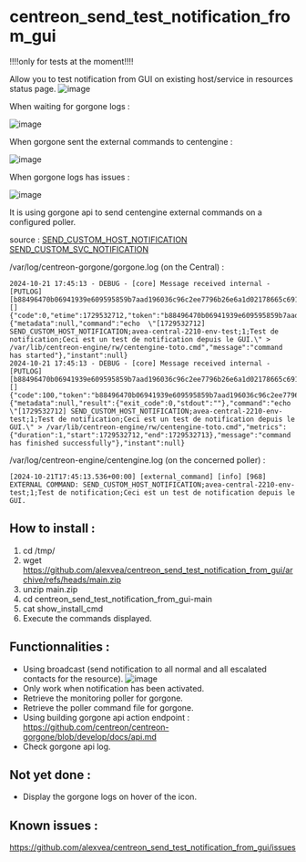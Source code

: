 # centreon_send_test_notification_from_gui

!!!!only for tests at the moment!!!!

Allow you to test notification from GUI on existing host/service in resources status page.
![image](https://github.com/user-attachments/assets/02191ac9-898b-4b2a-9a00-147d5b2e7d64)

When waiting for gorgone logs : 

![image](https://github.com/user-attachments/assets/9026af3e-15da-46a6-8cde-9f7a49816c54)

When gorgone sent the external commands to centengine : 

![image](https://github.com/user-attachments/assets/af4dc338-3f06-4471-8b39-ebd84a074f47)

When gorgone logs has issues : 

![image](https://github.com/user-attachments/assets/a3ea45cd-320e-4ef6-b76a-76ce36c88b1c)

It is using gorgone api to send centengine external commands on a configured poller.

source : 
[SEND_CUSTOM_HOST_NOTIFICATION](https://assets.nagios.com/downloads/nagioscore/docs/externalcmds/cmdinfo.php?command_id=134)
[SEND_CUSTOM_SVC_NOTIFICATION](https://assets.nagios.com/downloads/nagioscore/docs/externalcmds/cmdinfo.php?command_id=135)

/var/log/centreon-gorgone/gorgone.log (on the Central) : 
````
2024-10-21 17:45:13 - DEBUG - [core] Message received internal - [PUTLOG] [b88496470b06941939e609595859b7aad196036c96c2ee7796b26e6a1d02178665c691248ef2be02b4af708fa4535e24c87d77b4ba944db516040adecaf88faf] [] {"code":0,"etime":1729532712,"token":"b88496470b06941939e609595859b7aad196036c96c2ee7796b26e6a1d02178665c691248ef2be02b4af708fa4535e24c87d77b4ba944db516040adecaf88faf","data":{"metadata":null,"command":"echo  \"[1729532712] SEND_CUSTOM_HOST_NOTIFICATION;avea-central-2210-env-test;1;Test de notification;Ceci est un test de notification depuis le GUI.\" > /var/lib/centreon-engine/rw/centengine-toto.cmd","message":"command has started"},"instant":null}
2024-10-21 17:45:13 - DEBUG - [core] Message received internal - [PUTLOG] [b88496470b06941939e609595859b7aad196036c96c2ee7796b26e6a1d02178665c691248ef2be02b4af708fa4535e24c87d77b4ba944db516040adecaf88faf] [] {"code":100,"token":"b88496470b06941939e609595859b7aad196036c96c2ee7796b26e6a1d02178665c691248ef2be02b4af708fa4535e24c87d77b4ba944db516040adecaf88faf","etime":1729532713,"data":{"metadata":null,"result":{"exit_code":0,"stdout":""},"command":"echo  \"[1729532712] SEND_CUSTOM_HOST_NOTIFICATION;avea-central-2210-env-test;1;Test de notification;Ceci est un test de notification depuis le GUI.\" > /var/lib/centreon-engine/rw/centengine-toto.cmd","metrics":{"duration":1,"start":1729532712,"end":1729532713},"message":"command has finished successfully"},"instant":null}
````

/var/log/centreon-engine/centengine.log (on the concerned poller) :
````
[2024-10-21T17:45:13.536+00:00] [external_command] [info] [968] EXTERNAL COMMAND: SEND_CUSTOM_HOST_NOTIFICATION;avea-central-2210-env-test;1;Test de notification;Ceci est un test de notification depuis le GUI.
````
## How to install :

1) cd /tmp/
2) wget https://github.com/alexvea/centreon_send_test_notification_from_gui/archive/refs/heads/main.zip
3) unzip main.zip
4) cd centreon_send_test_notification_from_gui-main
5) cat show_install_cmd
6) Execute the commands displayed.

## Functionnalities : 

- Using broadcast (send notification to all normal and all escalated contacts for the resource).
![image](https://github.com/user-attachments/assets/45b80145-d53e-4dc4-b38c-ec33a53385f1)
- Only work when notification has been activated.
- Retrieve the monitoring poller for gorgone.
- Retrieve the poller command file for gorgone.
- Using building gorgone api action endpoint : https://github.com/centreon/centreon-gorgone/blob/develop/docs/api.md
- Check gorgone api log.

## Not yet done : 

- Display the gorgone logs on hover of the icon.

## Known issues : 

https://github.com/alexvea/centreon_send_test_notification_from_gui/issues



